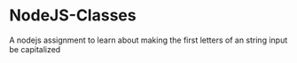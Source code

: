 # NodeJS-Classes
A nodejs assignment to learn about making the first letters of an string input be capitalized
